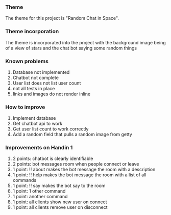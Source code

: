 ### Theme
The theme for this project is "Random Chat in Space".

### Theme incorporation
The theme is incorporated into the project with the background image being of a view of stars and the chat bot saying some random things

### Known problems
1. Database not implemented
2. Chatbot not complete
3. User list does not list user count
4. not all tests in place
5. links and images do not render inline

### How to improve
1. Implement database
2. Get chatbot api to work
3. Get user list count to work correctly
4. Add a random field that pulls a random image from getty

### Improvements on Handin 1
1. 	2 points: chatbot is clearly identifiable
2.	2 points: bot messages room when people connect or leave
3.	1 point: !! about makes the bot message the room with a description
4.	1 point: !! help makes the bot message the room with a list of all commands
5.	1 point: !! say <something> makes the bot say <something> to the room
6.	1 point: 1 other command
7.	1 point: another command 
8.	1 point: all clients show new user on connect
9.	1 point: all clients remove user on disconnect

